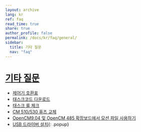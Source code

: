```yaml
---
layout: archive
lang: kr
ref: faq
read_time: true
share: true
author_profile: false
permalink: /docs/kr/faq/general/
sidebar:
  title: 기타 질문
  nav: "faq"
---
```


# [기타 질문](#faq)
- [제어기 호환표](/docs/kr/parts/controller/controller_compatibility/)
- [태스크코드 다운로드](/docs/kr/faq/download_task_code/)
- [태스크 룰 체크](/docs/kr/software/rplus1/task/task_misc/#룰-체크)
- [CM 510/530 퓨즈 교체](/docs/kr/faq/cm_510_530_fuse/)
- [OpenCM9.04 및 OpenCM 485 확장보드에서 모션 파일 사용하기](/docs/kr/parts/controller/opencm485exp/#opencm904-및-opencm-485-확장보드에서-모션-파일-사용하기)
- [USB 드라이버 설치]{: .popup}

[USB 드라이버 설치]: /docs/kr/popup/usb_driver_install/
